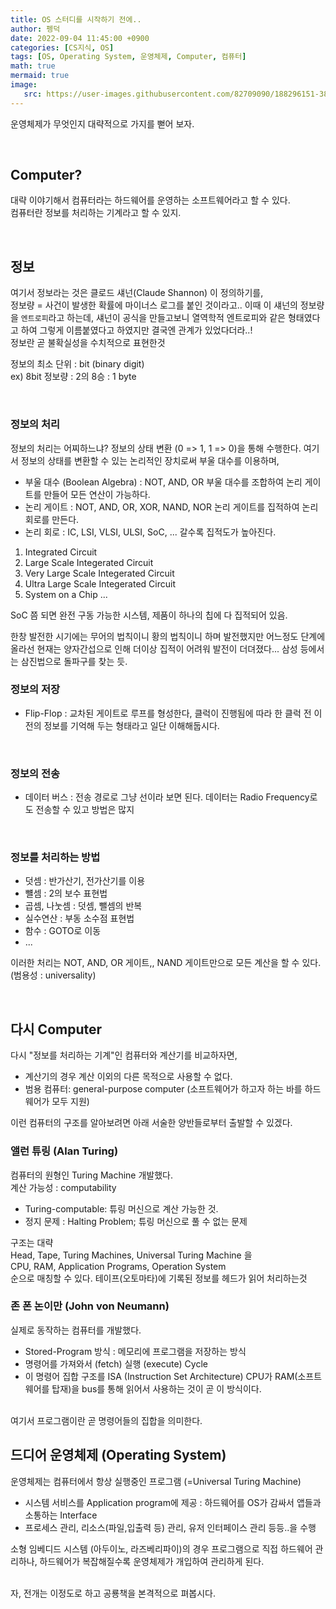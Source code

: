```yaml
---
title: OS 스터디를 시작하기 전에..
author: 펭덕
date: 2022-09-04 11:45:00 +0900
categories: [CS지식, OS]
tags: [OS, Operating System, 운영체제, Computer, 컴퓨터]
math: true
mermaid: true
image:
   src: https://user-images.githubusercontent.com/82709090/188296151-38746990-ae05-4b2b-8445-4015f4e25000.png
---
```


운영체제가 무엇인지 대략적으로 가지를 뻗어 보자.

<br>

## Computer?

대략 이야기해서 컴퓨터라는 하드웨어를 운영하는 소프트웨어라고 할 수 있다.  <br>
컴퓨터란 정보를 처리하는 기계라고 할 수 있지. <br>

<br>

## 정보

여기서 정보라는 것은 클로드 섀넌(Claude Shannon) 이 정의하기를,  <br>
정보량 = 사건이 발생한 확률에 마이너스 로그를 붙인 것이라고..  이때 이 섀넌의 정보량을 `엔트로피`라고 하는데, 섀넌이 공식을 만들고보니 열역학적 엔트로피와 같은 형태였다고 하여 그렇게 이름붙였다고 하였지만 결국엔 관계가 있었다더라..! <br>
정보란 곧 불확실성을 수치적으로 표현한것 <br>

정보의 최소 단위 : bit (binary digit) <br>
ex) 8bit 정보량 : 2의 8승 : 1 byte

<br>

### 정보의 처리

정보의 처리는 어찌하느냐? 정보의 상태 변환 (0 => 1, 1 => 0)을 통해 수행한다. 여기서 정보의 상태를 변환할 수 있는 논리적인 장치로써 부울 대수를 이용하며,
- 부울 대수 (Boolean Algebra) : NOT, AND, OR
부울 대수를 조합하여 논리 게이트를 만들어 모든 연산이 가능하다.
- 논리 게이트 : NOT, AND, OR, XOR, NAND, NOR
논리 게이트를 집적하여 논리 회로를 만든다.
- 논리 회로 : IC, LSI, VLSI, ULSI, SoC, ...
갈수록 집적도가 높아진다.

1. Integrated Circuit <br>
2. Large Scale Integerated Circuit <br>
3. Very Large Scale Integerated Circuit <br>
4. Ultra Large Scale Integerated Circuit <br>
5. System on a Chip ...

SoC 쯤 되면 완전 구동 가능한 시스템, 제품이 하나의 칩에 다 집적되어 있음.

한창 발전한 시기에는 무어의 법칙이니 황의 법칙이니 하며 발전했지만 어느정도 단계에 올라선 현재는 양자간섭으로 인해 더이상 집적이 어려워 발전이 더뎌졌다... 삼성 등에서는 삼진법으로 돌파구를 찾는 듯.

### 정보의 저장
- Flip-Flop : 교차된 게이트로 루프를 형성한다, 클럭이 진행됨에 따라 한 클럭 전 이전의 정보를 기억해 두는 형태라고 일단 이해해둡시다.
 <br>

### 정보의 전송
- 데이터 버스 : 전송 경로로 그냥 선이라 보면 된다. 데이터는 Radio Frequency로도 전송할 수 있고 방법은 많지
 <br>

### 정보를 처리하는 방법

- 덧셈 : 반가산기, 전가산기를 이용
- 뺼셈 : 2의 보수 표현법
- 곱셈, 나눗셈 : 덧셈, 뺄셈의 반복 
- 실수연산 : 부동 소수점 표현법
- 함수 : GOTO로 이동
- ...

이러한 처리는 NOT, AND, OR 게이트,, NAND 게이트만으로 모든 계산을 할 수 있다.(범용성 : universality)

<br>

## 다시 Computer

다시 "정보를 처리하는 기계"인 컴퓨터와 계산기를 비교하자면,
- 계산기의 경우 계산 이외의 다른 목적으로 사용할 수 없다.
- 범용 컴퓨터: general-purpose computer (소프트웨어가 하고자 하는 바를 하드웨어가 모두 지원)

이런 컴퓨터의 구조를 알아보려면 아래 서술한 양반들로부터 출발할 수 있겠다.
<br>

### 앨런 튜링 (Alan Turing)
컴퓨터의 원형인 Turing Machine 개발했다. <br>
계산 가능성 : computability
- Turing-computable: 튜링 머신으로 계산 가능한 것.
- 정지 문제 : Halting Problem; 튜링 머신으로 풀 수 없는 문제

구조는 대략 <br>
Head, Tape, Turing Machines, Universal Turing Machine 을<br>
CPU, RAM, Application Programs, Operation System <br>
순으로 매칭할 수 있다. 테이프(오토마타)에 기록된 정보를 헤드가 읽어 처리하는것
 <br>

### 존 폰 논이만 (John von Neumann)
실제로 동작하는 컴퓨터를 개발했다.<br>
- Stored-Program 방식 : 메모리에 프로그램을 저장하는 방식
- 명령어를 가져와서 (fetch) 실행 (execute) Cycle
- 이 명령어 집합 구조를 ISA (Instruction Set Architecture)
CPU가 RAM(소프트웨어를 탑재)을 bus를 통해 읽어서 사용하는 것이 곧 이 방식이다.
<br>
여기서 프로그램이란 곧 명령어들의 집합을 의미한다.

<br>

## 드디어 운영체제 (Operating System)

운영체제는 컴퓨터에서 항상 실행중인 프로그램 (=Universal Turing Machine)
- 시스템 서비스를 Application program에 제공 : 하드웨어를 OS가 감싸서 앱들과 소통하는 Interface
- 프로세스 관리, 리소스(파일,입출력 등) 관리, 유저 인터페이스 관리 등등..을 수행

소형 임베디드 시스템 (아두이노, 라즈베리파이)의 경우 프로그램으로 직접 하드웨어 관리하나, 하드웨어가 복잡해질수록 운영체제가 개입하여 관리하게 된다.
<br>
<br>

자, 전개는 이정도로 하고 공룡책을 본격적으로 펴봅시다.